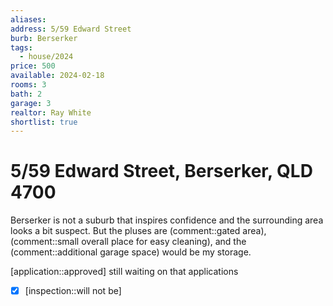```yaml
---
aliases: 
address: 5/59 Edward Street
burb: Berserker
tags:
  - house/2024
price: 500
available: 2024-02-18 
rooms: 3
bath: 2
garage: 3 
realtor: Ray White
shortlist: true
---
```


# 5/59 Edward Street, Berserker, QLD 4700

Berserker is not a suburb that inspires confidence and the surrounding area looks a bit suspect. But the pluses are (comment::gated area), (comment::small overall place for easy cleaning), and the (comment::additional garage space) would be my storage.

[application::approved] still waiting on that applications

- [x] [inspection::will not be]